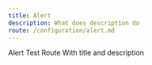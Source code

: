 ```yaml
---
title: Alert
description: What does description do
route: /configuration/alert.md
---
```


Alert Test Route
With title and description